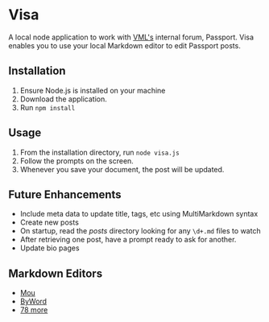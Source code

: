 # Visa

A local node application to work with [VML's](http://www.vml.com) internal forum, Passport. Visa enables you to use your local Markdown editor to edit Passport posts.

## Installation

1. Ensure Node.js is installed on your machine
2. Download the application.
3. Run `npm install`

## Usage

1. From the installation directory, run `node visa.js`
2. Follow the prompts on the screen.
3. Whenever you save your document, the post will be updated.

## Future Enhancements

+ Include meta data to update title, tags, etc using MultiMarkdown syntax
+ Create new posts
+ On startup, read the *posts* directory looking for any `\d+.md` files to watch
+ After retrieving one post, have a prompt ready to ask for another.
+ Update bio pages

## Markdown Editors

+ [Mou](http://mouapp.com/)
+ [ByWord](http://bywordapp.com/)
+ [78 more](http://mashable.com/2013/06/24/markdown-tools/)
